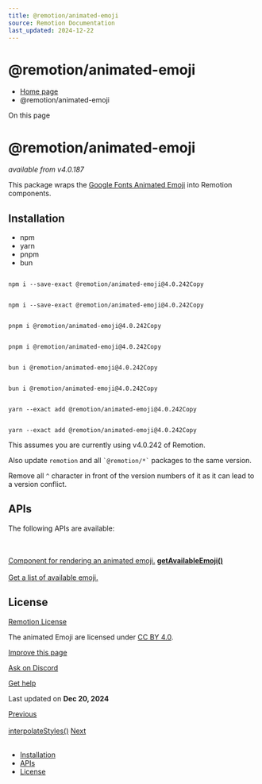 ```yaml
---
title: @remotion/animated-emoji
source: Remotion Documentation
last_updated: 2024-12-22
---
```


# @remotion/animated-emoji

- [Home page](/)
- @remotion/animated-emoji

On this page

# @remotion/animated-emoji

_available from v4.0.187_

This package wraps the [Google Fonts Animated Emoji](https://googlefonts.github.io/noto-emoji-animation/) into Remotion components.

## Installation [​](\#installation "Direct link to Installation")

- npm
- yarn
- pnpm
- bun

```

npm i --save-exact @remotion/animated-emoji@4.0.242Copy
```

```

npm i --save-exact @remotion/animated-emoji@4.0.242Copy
```

```

pnpm i @remotion/animated-emoji@4.0.242Copy
```

```

pnpm i @remotion/animated-emoji@4.0.242Copy
```

```

bun i @remotion/animated-emoji@4.0.242Copy
```

```

bun i @remotion/animated-emoji@4.0.242Copy
```

```

yarn --exact add @remotion/animated-emoji@4.0.242Copy
```

```

yarn --exact add @remotion/animated-emoji@4.0.242Copy
```

This assumes you are currently using v4.0.242 of Remotion.

Also update `remotion` and all `` `@remotion/*` `` packages to the same version.

Remove all `^` character in front of the version numbers of it as it can lead to a version conflict.

## APIs [​](\#apis "Direct link to APIs")

The following APIs are available:

[**<AnimatedEmoji>** \
\
Component for rendering an animated emoji.](/docs/animated-emoji/animated-emoji) [**getAvailableEmoji()** \
\
Get a list of available emoji.](/docs/animated-emoji/get-available-emoji)

## License [​](\#license "Direct link to License")

[Remotion License](https://remotion.dev/license)

The animated Emoji are licensed under [CC BY 4.0](https://creativecommons.org/licenses/by/4.0/).

[Improve this page](https://github.com/remotion-dev/remotion/edit/main/packages/docs/docs/animated-emoji/index.mdx)

[Ask on Discord](https://remotion.dev/discord)

[Get help](/docs/get-help)

Last updated on **Dec 20, 2024**

[Previous\
\
interpolateStyles()](/docs/animation-utils/interpolate-styles) [Next\
\
<AnimatedEmoji>](/docs/animated-emoji/animated-emoji)

- [Installation](#installation)
- [APIs](#apis)
- [License](#license)
